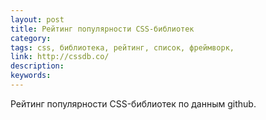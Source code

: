```yaml
---
layout: post
title: Рейтинг популярности CSS-библиотек
category: 
tags: css, библиотека, рейтинг, список, фреймворк, 
link: http://cssdb.co/
description: 
keywords: 
---
```


<p>Рейтинг популярности CSS-библиотек по данным github.</p>
